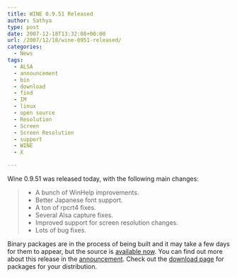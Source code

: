```yaml
---
title: WINE 0.9.51 Released
author: Sathya
type: post
date: 2007-12-18T13:32:08+00:00
url: /2007/12/18/wine-0951-released/
categories:
  - News
tags:
  - ALSA
  - announcement
  - bin
  - download
  - find
  - IM
  - linux
  - open source
  - Resolution
  - Screen
  - Screen Resolution
  - support
  - WINE
  - X

---
```

> 
Wine 0.9.51 was released today, with the following main changes:

>   * A bunch of WinHelp improvements.
>   * Better Japanese font support.
>   * A ton of rpcrt4 fixes.
>   * Several Alsa capture fixes.
>   * Improved support for screen resolution changes.
>   * Lots of bug fixes.

Binary packages are in the process of being built and it may take a few days for them to appear, but the source is [available now][1]. You can find out more about this release in the [announcement][2]. Check out the [download page][3] for packages for your distribution.

>

 [1]: http://prdownloads.sourceforge.net/wine/wine-0.9.51.tar.bz2
 [2]: http://www.winehq.org/?announce=0.9.51
 [3]: http://www.winehq.org/site/download